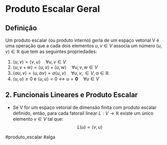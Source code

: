 # Produto Escalar Geral
## Definição
Um produto escalar (ou produto interno) gerla de um espaço vetorial V é uma operação que a cada dois elementos $u,v\in V$ associa um número $\langle u,v\rangle\in\mathbb R$ que tem as seguintes propriedades:
1.  $\langle u, v \rangle = \langle v, u\rangle \quad \forall u, v \in V$
2.  $\langle u, v + w \rangle = \langle u, v \rangle + \langle u, w \rangle \quad \forall u, v, w \in V$
3.  $\langle \alpha u, v \rangle = \langle u, \alpha v \rangle = \alpha\langle u, v \rangle \quad \forall u, v, \in V, \alpha \in \mathbb R$
4.  $\langle u, u \rangle \ge 0$ e $\langle u, u \rangle = 0 \leftrightarrow u = \textbf{0} \quad \forall u \in V$

## 2. Funcionais Lineares e Produto Escalar
- Se V for um espaço vetorial de dimensão finita com produto escalar definido, então, para cada fatorail linear $L:V\rightarrow \mathbb R$ existe um único elemento $v\in V$ tal que:
$$L(u)=\langle v,u\rangle$$

#produto_escalar #alga